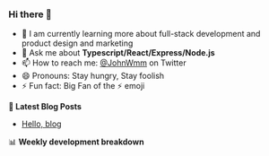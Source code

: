 ### Hi there 👋

- 🌱 I am currently learning more about full-stack development and product design and marketing
- 💬 Ask me about **Typescript/React/Express/Node.js**
- 📫 How to reach me: [@JohnWmm](https://twitter.com/JohnWmm) on Twitter
- 😄 Pronouns: Stay hungry, Stay foolish
- ⚡ Fun fact: Big Fan of the :zap: emoji



**📝 Latest Blog Posts**

<!-- BLOG-POST-LIST:START -->
- [Hello, blog](https://mingming.dev/posts/hello-blog)
<!-- BLOG-POST-LIST:END -->



📊 **Weekly development breakdown**

<!--START_SECTION:waka-->
<!--END_SECTION:waka-->
